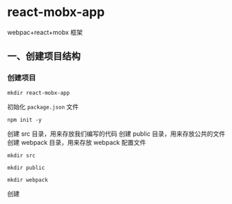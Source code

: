 # react-mobx-app
webpac+react+mobx 框架

## 一、创建项目结构

### 创建项目
```
mkdir react-mobx-app
```
初始化 `package.json` 文件
```
npm init -y
```

创建 src 目录，用来存放我们编写的代码 创建 public 目录，用来存放公共的文件 创建 webpack 目录，用来存放 webpack 配置文件
```
mkdir src

mkdir public

mkdir webpack
```

创建 
